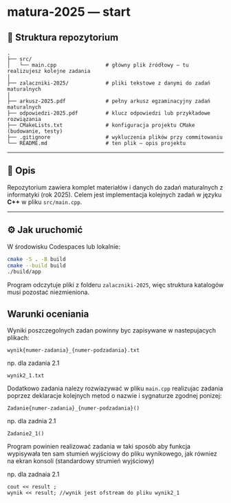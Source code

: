 # matura-2025 — start

## 📁 Struktura repozytorium

```
.
├── src/
│   └── main.cpp                # główny plik źródłowy — tu realizujesz kolejne zadania
│
├── zalaczniki-2025/            # pliki tekstowe z danymi do zadań maturalnych
│
├── arkusz-2025.pdf             # pełny arkusz egzaminacyjny zadań maturalnych
├── odpowiedzi-2025.pdf         # klucz odpowiedzi lub przykładowe rozwiązania
├── CMakeLists.txt              # konfiguracja projektu CMake (budowanie, testy)
├── .gitignore                  # wykluczenia plików przy commitowaniu
└── README.md                   # ten plik — opis projektu
```

---

## 🧭 Opis

Repozytorium zawiera komplet materiałów i danych do zadań maturalnych z informatyki (rok 2025).
Celem jest implementacja kolejnych zadań w języku **C++** w pliku `src/main.cpp`.

---

## ⚙️ Jak uruchomić

W środowisku Codespaces lub lokalnie:

```bash
cmake -S . -B build
cmake --build build
./build/app
```

Program odczytuje pliki z folderu `zalaczniki-2025`, więc struktura katalogów musi pozostać niezmieniona.

## Warunki oceniania
Wyniki poszczegolnych zadan powinny byc zapisywane w nastepujacych plikach:

`wynik{numer-zadania}_{numer-podzadania}.txt`

np. dla zadania 2.1 

`wynik2_1.txt`

Dodatkowo zadania nalezy rozwiazywać w pliku `main.cpp` realizujac zadania poprzez deklaracje kolejnych metod o nazwie i sygnaturze zgodnej ponizej:

`Zadanie{numer-zadania}_{numer-podzadania}()`

np. dla zadnia 2.1

`Zadanie2_1()`

Program powinien realizować zadania w taki sposób aby funkcja wypisywała ten sam stumień wyjściowy do pliku wynikowego, jak równiez na ekran konsoli (standardowy strumień wyjściowy)

np. dla zadnaia 2.1

```
cout << result ;
wynik << result; //wynik jest ofstream do pliku wynik2_1
```


